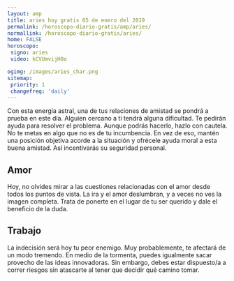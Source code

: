 ```yaml
---
layout: amp
title: aries hoy gratis 05 de enero del 2019 
permalink: /horoscopo-diario-gratis/amp/aries/
normallink: /horoscopo-diario-gratis/aries/
home: FALSE
horoscopo:
 signo: aries
 video: kCVUmvijH0o

ogimg: /images/aries_char.png
sitemap:
 priority: 1
 changefreq: 'daily'
---
```



Con esta energía astral, una de tus relaciones de amistad se pondrá a prueba en este día. Alguien cercano a ti tendrá alguna dificultad. Te pedirán ayuda para resolver el problema. Aunque podrás hacerlo, hazlo con cautela. No te metas en algo que no es de tu incumbencia. En vez de eso, mantén una posición objetiva acorde a la situación y ofrécele ayuda moral a esta buena amistad. Así incentivarás su seguridad personal.

## Amor

Hoy, no olvides mirar a las cuestiones relacionadas con el amor desde todos los puntos de vista. La ira y el amor deslumbran, y a veces no ves la imagen completa. Trata de ponerte en el lugar de tu ser querido y dale el beneficio de la duda.

## Trabajo

La indecisión será hoy tu peor enemigo. Muy probablemente, te afectará de un modo tremendo. En medio de la tormenta, puedes igualmente sacar provecho de las ideas innovadoras. Sin embargo, debes estar dispuesto/a a correr riesgos sin atascarte al tener que decidir qué camino tomar.